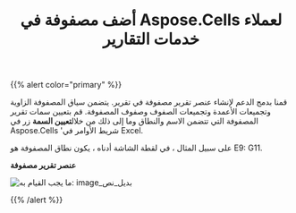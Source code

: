 ﻿---
title: أضف مصفوفة في Aspose.Cells لعملاء خدمات التقارير
type: docs
weight: 80
url: /ar/reportingservices/add-matrix-in-aspose-cells-for-reporting-services-client/
---
{{% alert color="primary" %}} 

 قمنا بدمج الدعم لإنشاء عنصر تقرير مصفوفة في تقرير. يتضمن سياق المصفوفة الزاوية وتجميعات الأعمدة وتجميعات الصفوف وصفوف المصفوفة. قم بتعيين سمات تقرير المصفوفة التي تتضمن الاسم والنطاق وما إلى ذلك من خلال**تعيين السمة** زر في Aspose.Cells 'شريط الأوامر في Excel.

على سبيل المثال ، في لقطة الشاشة أدناه ، يكون نطاق المصفوفة هو E9: G11.

**عنصر تقرير مصفوفة** 

![ما يجب القيام به: image_بديل_نص](add-matrix-in-aspose-cells-for-reporting-services-client_1.png)

{{% /alert %}}
